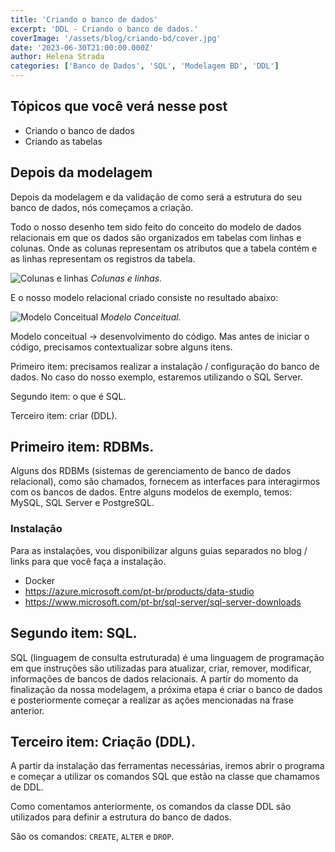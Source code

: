 ```yaml
---
title: 'Criando o banco de dados'
excerpt: 'DDL - Criando o banco de dados.'
coverImage: '/assets/blog/criando-bd/cover.jpg'
date: '2023-06-30T21:00:00.000Z'
author: Helena Strada
categories: ['Banco de Dados', 'SQL', 'Modelagem BD', 'DDL']
---
```


## Tópicos que você verá nesse post

- Criando o banco de dados
- Criando as tabelas

## Depois da modelagem

Depois da modelagem e da validação de como será a estrutura do seu banco de dados, nós começamos a criação.

Todo o nosso desenho tem sido feito do conceito do modelo de dados relacionais em que os dados são organizados em tabelas com linhas e colunas. Onde as colunas representam os atributos que a tabela contém e as linhas representam os registros da tabela.

![Colunas e linhas](/assets/blog/criando-bd/tabelas-categorias-produtos.png)
*Colunas e linhas.*

E o nosso modelo relacional criado consiste no resultado abaixo:

![Modelo Conceitual](/assets/blog/criando-bd/categorias-produtos-cores.png)
*Modelo Conceitual.*

Modelo conceitual -> desenvolvimento do código. Mas antes de iniciar o código, precisamos contextualizar sobre alguns itens.

Primeiro item: precisamos realizar a instalação / configuração do banco de dados. No caso do nosso exemplo, estaremos utilizando o SQL Server.

Segundo item: o que é SQL.

Terceiro item: criar (DDL).

## Primeiro item: RDBMs.

Alguns dos RDBMs (sistemas de gerenciamento de banco de dados relacional), como são chamados, fornecem as interfaces para interagirmos com os bancos de dados. Entre alguns modelos de exemplo, temos: MySQL, SQL Server e PostgreSQL.

### Instalação

Para as instalações, vou disponibilizar alguns guias separados no blog / links para que você faça a instalação.

- Docker
- https://azure.microsoft.com/pt-br/products/data-studio
- https://www.microsoft.com/pt-br/sql-server/sql-server-downloads

## Segundo item: SQL.

SQL (linguagem de consulta estruturada) é uma linguagem de programação em que instruções são utilizadas para atualizar, criar, remover, modificar, informações de bancos de dados relacionais. A partir do momento da finalização da nossa modelagem, a próxima etapa é criar o banco de dados e posteriormente começar a realizar as ações mencionadas na frase anterior.

## Terceiro item: Criação (DDL).

A partir da instalação das ferramentas necessárias, iremos abrir o programa e começar a utilizar os comandos SQL que estão na classe que chamamos de DDL.

Como comentamos anteriormente, os comandos da classe DDL são utilizados para definir a estrutura do banco de dados.

São os comandos: `CREATE`, `ALTER` e `DROP`. 
